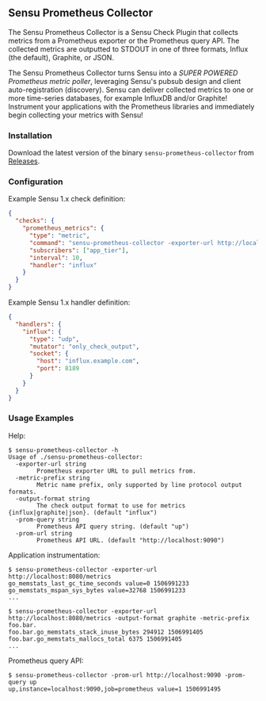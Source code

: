 ## Sensu Prometheus Collector

The Sensu Prometheus Collector is a Sensu Check Plugin that collects
metrics from a Prometheus exporter or the Prometheus query API. The
collected metrics are outputted to STDOUT in one of three formats,
Influx (the default), Graphite, or JSON.

The Sensu Prometheus Collector turns Sensu into a *SUPER POWERED
Prometheus metric poller*, leveraging Sensu's pubsub design and client
auto-registration (discovery). Sensu can deliver collected metrics to
one or more time-series databases, for example InfluxDB and/or
Graphite! Instrument your applications with the Prometheus libraries
and immediately begin collecting your metrics with Sensu!

### Installation

Download the latest version of the binary `sensu-prometheus-collector`
from
[Releases](https://github.com/portertech/sensu-prometheus-collector/releases).

### Configuration

Example Sensu 1.x check definition:

```json
{
  "checks": {
    "prometheus_metrics": {
      "type": "metric",
      "command": "sensu-prometheus-collector -exporter-url http://localhost:8080/metrics",
      "subscribers": ["app_tier"],
      "interval": 10,
      "handler": "influx"
    }
  }
}
```

Example Sensu 1.x handler definition:

```json
{
  "handlers": {
    "influx": {
      "type": "udp",
      "mutator": "only_check_output",
      "socket": {
        "host": "influx.example.com",
        "port": 8189
      }
    }
  }
}
```

### Usage Examples

Help:

```
$ sensu-prometheus-collector -h
Usage of ./sensu-prometheus-collector:
  -exporter-url string
        Prometheus exporter URL to pull metrics from.
  -metric-prefix string
        Metric name prefix, only supported by line protocol output formats.
  -output-format string
        The check output format to use for metrics {influx|graphite|json}. (default "influx")
  -prom-query string
        Prometheus API query string. (default "up")
  -prom-url string
        Prometheus API URL. (default "http://localhost:9090")
```

Application instrumentation:

```
$ sensu-prometheus-collector -exporter-url http://localhost:8080/metrics
go_memstats_last_gc_time_seconds value=0 1506991233
go_memstats_mspan_sys_bytes value=32768 1506991233
...
```

```
$ sensu-prometheus-collector -exporter-url http://localhost:8080/metrics -output-format graphite -metric-prefix foo.bar.
foo.bar.go_memstats_stack_inuse_bytes 294912 1506991405
foo.bar.go_memstats_mallocs_total 6375 1506991405
...
```

Prometheus query API:

```
$ sensu-prometheus-collector -prom-url http://localhost:9090 -prom-query up
up,instance=localhost:9090,job=prometheus value=1 1506991495
```
